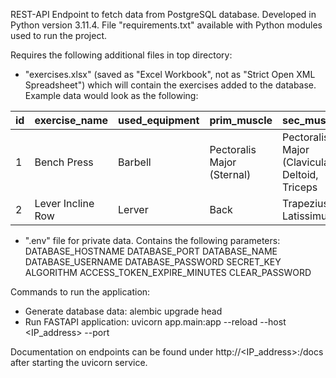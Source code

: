 REST-API Endpoint to fetch data from PostgreSQL database. Developed in Python version 3.11.4. File "requirements.txt" available with Python modules used to run the project.

Requires the following additional files in top directory:
- "exercises.xlsx" (saved as "Excel Workbook", not as "Strict Open XML Spreadsheet") which will contain the exercises added to the database. Example data would look as the following:

| id | exercise_name | used_equipment	| prim_muscle | sec_muscles |
--- | --- | --- | --- | --- 
| 1	| Bench Press	| Barbell	|  Pectoralis Major (Sternal)	| Pectoralis Major (Clavicular), Deltoid, Triceps |
| 2	| Lever Incline Row |	Lerver	| Back | Trapezius, Latissimus |                           |

 
- ".env" file for private data. Contains the following parameters:
DATABASE_HOSTNAME
DATABASE_PORT
DATABASE_NAME
DATABASE_USERNAME
DATABASE_PASSWORD
SECRET_KEY
ALGORITHM
ACCESS_TOKEN_EXPIRE_MINUTES
CLEAR_PASSWORD

Commands to run the application:
- Generate database data:
alembic upgrade head
- Run FASTAPI application:
uvicorn app.main:app --reload --host <IP_address> --port <Port>

Documentation on endpoints can be found under http://<IP_address>:<Port>/docs after starting the uvicorn service.

